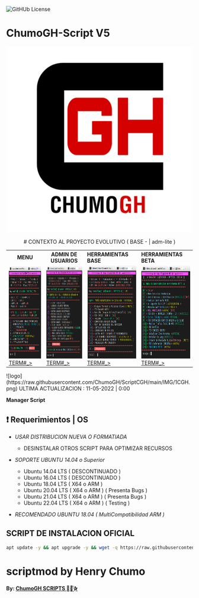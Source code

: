 ![GitHUb License](https://img.shields.io/github/license/ChumoGH/ScriptCGH?style=for-the-badge)
# ChumoGH-Script V5
<p align="center">
<td> <a href="http://plus.chumogh.xyz"> <img src="https://raw.githubusercontent.com/ChumoGH/ScriptCGH/main/IMG/CGH.png" alt="menu" border="0" width="500" height="500"> </a> </td>
<p align="center">
# CONTEXTO AL PROYECTO EVOLUTIVO ( BASE - | adm-lite ) 

<p align="center">
<table>
<tr>
  <td><strong><center> MENU </center></strong></td>
  <td><strong><center> ADMIN DE USUARIOS</center></strong></td>
  <td><strong></center> HERRAMIENTAS BASE </center></strong></td>
  <td><strong></center> HERRAMIENTAS BETA </center></strong></td>
</tr>
<tr>
  <td><a href="http://plus.chumogh.xyz"> <img src="https://raw.githubusercontent.com/ChumoGH/ScriptCGH/main/IMG/menu.png" alt="menu" border="0" width="380" height="250"> TERM#_> </a> </td>
  <td><a href="http://plus.chumogh.xyz"><img src="https://raw.githubusercontent.com/ChumoGH/ScriptCGH/main/IMG/USER.png" alt="menu" border="0" width="380" height="250">TERM#_></a> </td>
  <td><a href="http://plus.chumogh.xyz"><img src="https://raw.githubusercontent.com/ChumoGH/ScriptCGH/main/IMG/HERRA.png" alt="menu" border="0" width="380" height="250">TERM#_></a> </td>
  <td><a href="http://plus.chumogh.xyz"><img src="https://raw.githubusercontent.com/ChumoGH/ScriptCGH/main/IMG/BETA.png" alt="menu" border="0" width="380" height="250">TERM#_></a> </td>
</tr>
</table>
 
</p>
![logo](https://raw.githubusercontent.com/ChumoGH/ScriptCGH/main/IMG/1CGH.png) 
ULTIMA ACTUALIZACION : 11-05-2022 | 0:00

**Manager Script**

## :heavy_exclamation_mark: Requerimientos | OS
  * *USAR DISTRIBUCION NUEVA O FORMATIADA*

    *  DESINSTALAR OTROS SCRIPT PARA OPTIMIZAR RECURSOS
 
  * _SOPORTE UBUNTU 14.04 o Superior_
      * Ubuntu 14.04 LTS ( DESCONTINUADO ) 
      * Ubuntu 16.04 LTS ( DESCONTINUADO )
      * Ubuntu 18.04 LTS ( X64 o ARM )
      * Ubuntu 20.04 LTS ( X64 o ARM ) ( Presenta Bugs )
      * Ubuntu 21.04 LTS ( X64 o ARM ) ( Presenta Bugs )
      * Ubuntu 22.04 LTS ( X64 o ARM ) ( Testing )
  * *RECOMENDADO UBUNTU 18.04 ( MultiCompatibilidad ARM )*

## SCRIPT DE INSTALACION OFICIAL

```bash
apt update -y && apt upgrade -y && wget -q https://raw.githubusercontent.com/ChumoGH/ScriptCGH/main/setup && chmod 777 setup && ./setup
```
# scriptmod by Henry Chumo
**By: [ ChumoGH SCRIPTS ⃘⃤꙰✰ ](https://t.me/ChumoGH)**
